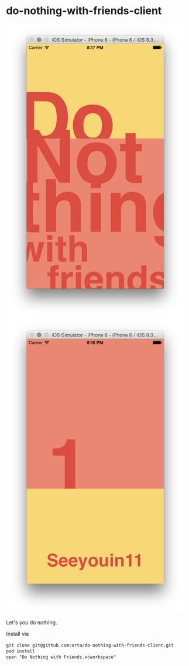 # do-nothing-with-friends-client

![Opening](web/opening.png) ![App](web/app.png)

Let's you do nothing.

Install via 

```
git clone git@github.com:orta/do-nothing-with-friends-client.git
pod install
open "Do Nothing with Friends.xcworkspace"
```